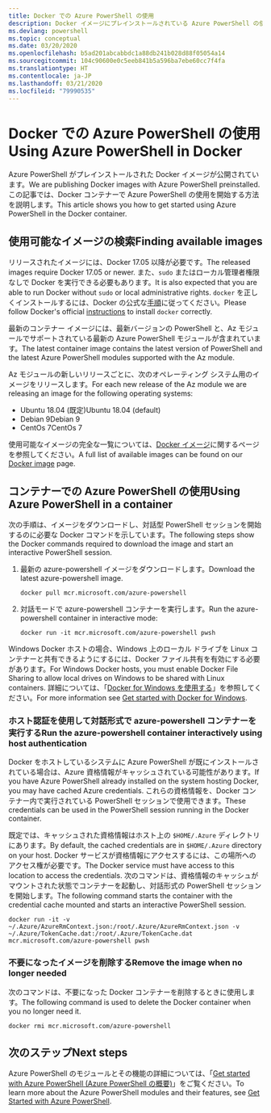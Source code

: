 ```yaml
---
title: Docker での Azure PowerShell の使用
description: Docker イメージにプレインストールされている Azure PowerShell の使用方法
ms.devlang: powershell
ms.topic: conceptual
ms.date: 03/20/2020
ms.openlocfilehash: b5ad201abcabbdc1a88db241b028d88f05054a14
ms.sourcegitcommit: 104c90600e0c5eeb841b5a596ba7ebe60cc7f4fa
ms.translationtype: HT
ms.contentlocale: ja-JP
ms.lasthandoff: 03/21/2020
ms.locfileid: "79990535"
---
```

# <a name="using-azure-powershell-in-docker"></a><span data-ttu-id="72997-103">Docker での Azure PowerShell の使用</span><span class="sxs-lookup"><span data-stu-id="72997-103">Using Azure PowerShell in Docker</span></span>

<span data-ttu-id="72997-104">Azure PowerShell がプレインストールされた Docker イメージが公開されています。</span><span class="sxs-lookup"><span data-stu-id="72997-104">We are publishing Docker images with Azure PowerShell preinstalled.</span></span> <span data-ttu-id="72997-105">この記事では、Docker コンテナーで Azure PowerShell の使用を開始する方法を説明します。</span><span class="sxs-lookup"><span data-stu-id="72997-105">This article shows you how to get started using Azure PowerShell in the Docker container.</span></span>

## <a name="finding-available-images"></a><span data-ttu-id="72997-106">使用可能なイメージの検索</span><span class="sxs-lookup"><span data-stu-id="72997-106">Finding available images</span></span>

<span data-ttu-id="72997-107">リリースされたイメージには、Docker 17.05 以降が必要です。</span><span class="sxs-lookup"><span data-stu-id="72997-107">The released images require Docker 17.05 or newer.</span></span> <span data-ttu-id="72997-108">また、`sudo` またはローカル管理者権限なしで Docker を実行できる必要もあります。</span><span class="sxs-lookup"><span data-stu-id="72997-108">It is also expected that you are able to run Docker without `sudo` or local administrative rights.</span></span> <span data-ttu-id="72997-109">`docker` を正しくインストールするには、Docker の公式な[手順][install]に従ってください。</span><span class="sxs-lookup"><span data-stu-id="72997-109">Please follow Docker's official [instructions][install] to install `docker` correctly.</span></span>

<span data-ttu-id="72997-110">最新のコンテナー イメージには、最新バージョンの PowerShell と、Az モジュールでサポートされている最新の Azure PowerShell モジュールが含まれています。</span><span class="sxs-lookup"><span data-stu-id="72997-110">The latest container image contains the latest version of PowerShell and the latest Azure PowerShell modules supported with the Az module.</span></span>

<span data-ttu-id="72997-111">Az モジュールの新しいリリースごとに、次のオペレーティング システム用のイメージをリリースします。</span><span class="sxs-lookup"><span data-stu-id="72997-111">For each new release of the Az module we are releasing an image for the following operating systems:</span></span>

- <span data-ttu-id="72997-112">Ubuntu 18.04 (既定)</span><span class="sxs-lookup"><span data-stu-id="72997-112">Ubuntu 18.04 (default)</span></span>
- <span data-ttu-id="72997-113">Debian 9</span><span class="sxs-lookup"><span data-stu-id="72997-113">Debian 9</span></span>
- <span data-ttu-id="72997-114">CentOs 7</span><span class="sxs-lookup"><span data-stu-id="72997-114">CentOs 7</span></span>

<span data-ttu-id="72997-115">使用可能なイメージの完全な一覧については、[Docker イメージ][az image]に関するページを参照してください。</span><span class="sxs-lookup"><span data-stu-id="72997-115">A full list of available images can be found on our [Docker image][az image] page.</span></span>

## <a name="using-azure-powershell-in-a-container"></a><span data-ttu-id="72997-116">コンテナーでの Azure PowerShell の使用</span><span class="sxs-lookup"><span data-stu-id="72997-116">Using Azure PowerShell in a container</span></span>

<span data-ttu-id="72997-117">次の手順は、イメージをダウンロードし、対話型 PowerShell セッションを開始するのに必要な Docker コマンドを示しています。</span><span class="sxs-lookup"><span data-stu-id="72997-117">The following steps show the Docker commands required to download the image and start an interactive PowerShell session.</span></span>

1. <span data-ttu-id="72997-118">最新の azure-powershell イメージをダウンロードします。</span><span class="sxs-lookup"><span data-stu-id="72997-118">Download the latest azure-powershell image.</span></span>

   ```console
   docker pull mcr.microsoft.com/azure-powershell
   ```

1. <span data-ttu-id="72997-119">対話モードで azure-powershell コンテナーを実行します。</span><span class="sxs-lookup"><span data-stu-id="72997-119">Run the azure-powershell container in interactive mode:</span></span>

   ```console
   docker run -it mcr.microsoft.com/azure-powershell pwsh
   ```

<span data-ttu-id="72997-120">Windows Docker ホストの場合、Windows 上のローカル ドライブを Linux コンテナーと共有できるようにするには、Docker ファイル共有を有効にする必要があります。</span><span class="sxs-lookup"><span data-stu-id="72997-120">For Windows Docker hosts, you must enable Docker File Sharing to allow local drives on Windows to be shared with Linux containers.</span></span> <span data-ttu-id="72997-121">詳細については、「[Docker for Windows を使用する][file-sharing]」を参照してください。</span><span class="sxs-lookup"><span data-stu-id="72997-121">For more information see [Get started with Docker for Windows][file-sharing].</span></span>

### <a name="run-the-azure-powershell-container-interactively-using-host-authentication"></a><span data-ttu-id="72997-122">ホスト認証を使用して対話形式で azure-powershell コンテナーを実行する</span><span class="sxs-lookup"><span data-stu-id="72997-122">Run the azure-powershell container interactively using host authentication</span></span>

<span data-ttu-id="72997-123">Docker をホストしているシステムに Azure PowerShell が既にインストールされている場合は、Azure 資格情報がキャッシュされている可能性があります。</span><span class="sxs-lookup"><span data-stu-id="72997-123">If you have Azure PowerShell already installed on the system hosting Docker, you may have cached Azure credentials.</span></span> <span data-ttu-id="72997-124">これらの資格情報を、Docker コンテナー内で実行されている PowerShell セッションで使用できます。</span><span class="sxs-lookup"><span data-stu-id="72997-124">These credentials can be used in the PowerShell session running in the Docker container.</span></span>

<span data-ttu-id="72997-125">既定では、キャッシュされた資格情報はホスト上の `$HOME/.Azure` ディレクトリにあります。</span><span class="sxs-lookup"><span data-stu-id="72997-125">By default, the cached credentials are in `$HOME/.Azure` directory on your host.</span></span> <span data-ttu-id="72997-126">Docker サービスが資格情報にアクセスするには、この場所へのアクセス権が必要です。</span><span class="sxs-lookup"><span data-stu-id="72997-126">The Docker service must have access to this location to access the credentials.</span></span> <span data-ttu-id="72997-127">次のコマンドは、資格情報のキャッシュがマウントされた状態でコンテナーを起動し、対話形式の PowerShell セッションを開始します。</span><span class="sxs-lookup"><span data-stu-id="72997-127">The following command starts the container with the credential cache mounted and starts an interactive PowerShell session.</span></span>

```console
docker run -it -v ~/.Azure/AzureRmContext.json:/root/.Azure/AzureRmContext.json -v ~/.Azure/TokenCache.dat:/root/.Azure/TokenCache.dat mcr.microsoft.com/azure-powershell pwsh
```

### <a name="remove-the-image-when-no-longer-needed"></a><span data-ttu-id="72997-128">不要になったイメージを削除する</span><span class="sxs-lookup"><span data-stu-id="72997-128">Remove the image when no longer needed</span></span>

<span data-ttu-id="72997-129">次のコマンドは、不要になった Docker コンテナーを削除するときに使用します。</span><span class="sxs-lookup"><span data-stu-id="72997-129">The following command is used to delete the Docker container when you no longer need it.</span></span>

```console
docker rmi mcr.microsoft.com/azure-powershell
```

## <a name="next-steps"></a><span data-ttu-id="72997-130">次のステップ</span><span class="sxs-lookup"><span data-stu-id="72997-130">Next steps</span></span>

<span data-ttu-id="72997-131">Azure PowerShell のモジュールとその機能の詳細については、「[Get started with Azure PowerShell (Azure PowerShell の概要)](get-started-azureps.md)」をご覧ください。</span><span class="sxs-lookup"><span data-stu-id="72997-131">To learn more about the Azure PowerShell modules and their features, see [Get Started with Azure PowerShell](get-started-azureps.md).</span></span>

<!-- link references -->
[install]: https://docs.docker.com/engine/installation/
[powershell image]: https://hub.docker.com/_/microsoft-powershell
[az image]: https://hub.docker.com/_/microsoft-azure-powershell
[file-sharing]: https://docs.docker.com/docker-for-windows/#file-sharing
